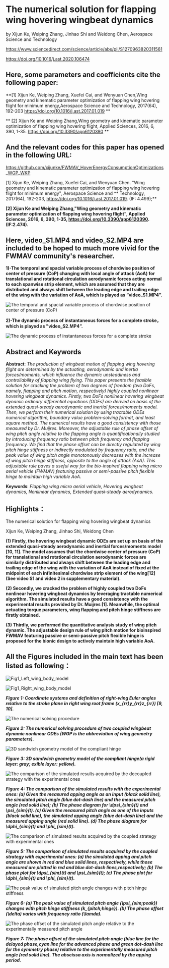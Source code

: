 ﻿# The numerical solution for flapping wing hovering wingbeat dynamics

by Xijun Ke, Weiping Zhang, Jinhao Shi and Weidong Chen, Aerospace Science and Technology

https://www.sciencedirect.com/science/article/abs/pii/S1270963820311561

https://doi.org/10.1016/j.ast.2020.106474

## Here, some parameters and coefficients cite the following paper:

**[1] Xijun Ke, Weiping Zhang, Xuefei Cai, and Wenyuan Chen,Wing geometry and kinematic parameter optimization of flapping wing hovering flight for minimum energy,Aerospace Science and Technology, 2017(64), 192-203
https://doi.org/10.1016/j.ast.2017.01.019 **

** [2] Xijun Ke and Weiping Zhang,Wing geometry and kinematic parameter optimization of flapping wing hovering flight, Applied Sciences, 2016, 6, 390, 1-35. 
https://doi.org/10.3390/app6120390 **

## And the relevant codes for this paper has opened in the following URL:
https://github.com/xijunke/FWMAV_HoverEnergyConsumptionOptimizations_WGP_WKP


[1] Xijun Ke, Weiping Zhang, Xuefei Cai, and Wenyuan Chen. "Wing geometry and kinematic parameter optimization of flapping wing hovering flight for minimum energy", Aerospace Science and ** Technology, 2017(64), 192-203, https://doi.org/10.1016/j.ast.2017.01.019. (IF: 4.499);**

**[2] Xijun Ke and Weiping Zhang,"Wing geometry and kinematic parameter optimization of flapping wing hovering flight", Applied Sciences, 2016, 6, 390, 1-35, https://doi.org/10.3390/app6120390. (IF:2.474).**



## Here, video_S1.MP4 and video_S2.MP4 are included to be hoped to much more vivid for the FWMAV community's researcher.

**1)-The temporal and spacial variable process of chordwise position of center of pressure (CoP) changing with local angle of attack (AoA) for translational and rotational circulation aerodynamic forces acting normal to each spanwise strip element, which are assumed that they are distributed and always shift between the leading edge and trailing edge of the wing with the variation of AoA, which is played as “video_S1.MP4”.**

![The temporal and spacial variable process of chordwise position of center of pressure (CoP)](https://github.com/xijunke/FWMAV_HoverWingbeatDynamics/blob/main/videos/video_S1.gif)


**2)-The dynamic process of instantaneous forces for a complete stroke，which is played as "video_S2.MP4”.**

![The dynamic process of instantaneous forces for a complete stroke](https://github.com/xijunke/FWMAV_HoverWingbeatDynamics/blob/main/videos/video_S2.gif)

## Abstract and Keywords

**Abstract**: *The production of wingbeat motion of flapping wing hovering flight are determined by the actuating, aerodynamic and inertia forces/moments, which influence the dynamic unsteadiness and controllability of flapping wing flying. This paper presents the feasible solution for cracking the problem of two degrees of freedom (two DoFs, namely, flapping and pitch motion, respectively) highly coupled nonlinear hovering wingbeat dynamics. Firstly, two DoFs nonlinear hovering wingbeat dynamic ordinary differential equations (ODEs) are derived on basis of the extended quasi-steady aerodynamic and inertial forces/moments model. Then, we perform their numerical solution by using tractable ODEs numerical algorithm, boundary value problem-solving format, and least square method. The numerical results have a good consistency with those measured by Dr. Muijres. Moreover, the adjustable rule of phase offset of wing pitch angle relative to the flapping angle is quantificationally studied by introducing frequency ratio between pitch frequency and flapping frequency. We find that the phase offset can be directly regulated by wing pitch hinge stiffness or indirectly modulated by frequency ratio, and the peak value of wing pitch angle monotonously decreases with the increase of wing pitch hinge stiffness, opposite to the angle of attack (AoA). This adjustable rule paves a useful way for the bio-inspired flapping wing micro aerial vehicle (FWMAV) featuring passive or semi-passive pitch flexible hinge to maintain high variable AoA.*

**Keywords**: *Flapping wing micro aerial vehicle, Hovering wingbeat dynamics, Nonlinear dynamics, Extended quasi-steady aerodynamics.*


## Highlights：

The numerical solution for flapping wing hovering wingbeat dynamics

Xijun Ke, Weiping Zhang, Jinhao Shi, Weidong Chen

**(1) Firstly, the hovering wingbeat dynamic ODEs are set up on basis of the extended quasi-steady aerodynamic and inertial forces/moments model [10, 11]. The model assumes that the chordwise center of pressure (CoP) for translational and rotational circulation aerodynamic forces are similarly distributed and always shift between the leading edge and trailing edge of the wing with the variation of AoA instead of fixed at the midpoint of each infinitesimal chordwise strip element of the wing[12](See video S1 and video 2 in supplementary material).**

**(2) Secondly, we cracked the problem of highly coupled two DoFs nonlinear hovering wingbeat dynamics by leveraging tractable numerical algorithm. The simulated results have a good consistency with the experimental results provided by Dr. Muijres [1]. Meanwhile, the optimal actuating torque parameters, wing flapping and pitch hinge stiffness are firstly obtained.**

**(3) Thirdly, we performed the quantitative analysis study of wing pitch dynamic. The adjustable design rule of wing pitch motion for bioinspired FWMAV featuring passive or semi-passive pitch flexible hinge is proposed for the bionic design to actively maintain high variable AoA.**


## All the Figures included in the main text has been listed as following：

![Fig1_Left_wing_body_model](https://github.com/xijunke/FWMAV_HoverWingbeatDynamics/blob/main/pic_png/Fig1_Left_wing_body_model_s1_4_12_2.png)

![Fig1_Right_wing_body_model](https://github.com/xijunke/FWMAV_HoverWingbeatDynamics/blob/main/pic_png/Fig1_Right_wing_body_model_s1_4_13_2.png)

***Figure 1: Coordinate systems and definition of right-wing Euler angles relative to the stroke plane in right wing root frame (x_{rr}y_{rr}z_{rr}) [9, 10].***


![The numerical solving procedure](https://github.com/xijunke/FWMAV_HoverWingbeatDynamics/blob/main/pic_png/Fig2.png)

***Figure 2: The numerical solving procedure of two coupled wingbeat dynamic nonlinear ODEs (WGP is the abbreviation of wing geometry parameters).***


![3D sandwich geometry model of the compliant hinge](https://github.com/xijunke/FWMAV_HoverWingbeatDynamics/blob/main/pic_png/Fig3.png)

***Figure 3: 3D sandwich geometry model of the compliant hinge(a rigid layer: gray; exible layer: yellow).***


![The comparison of the simulated results acquired by the decoupled strategy with the experimental ones](https://github.com/xijunke/FWMAV_HoverWingbeatDynamics/blob/main/pic_png/Fig4.png)

***Figure 4: The comparison of the simulated results with the experimental ones: (a) Given the measured apping angle as an input (black solid line), the simulated pitch angle (blue
dot-dash line) and the measured pitch angle (red solid line); (b) The phase diagram for \dpsi_{sim}(t) and  \psi_{sim}(t). (c) Given the measured pitch angle as one of the inputs (black solid
line), the simulated apping angle (blue dot-dash line) and the measured apping angle (red solid line). (d) The phase diagram for \dphi_{sim}(t) and \phi_{sim}(t).***


![The comparison of simulated results acquired by the coupled strategy with experimental ones](https://github.com/xijunke/FWMAV_HoverWingbeatDynamics/blob/main/pic_png/Fig5.png)

***Figure 5: The comparison of simulated results acquired by the coupled strategy with experimental ones: (a) the simulated apping and pitch angle are shown in red and blue solid lines, respectively, while those measured are plotted in red and blue dot-dash lines,respectively; (b) The phase plot for \dpsi_{sim}(t) and \psi_{sim}(t); (c) The phase plot for \dphi_{sim}(t) and \phi_{sim}(t).***


![The peak value of simulated pitch angle changes with pitch hinge stiffness](https://github.com/xijunke/FWMAV_HoverWingbeatDynamics/blob/main/pic_png/Fig6.png)

***Figure 6: (a) The peak value of simulated pitch angle (\psi_{sim;peak}) changes with pitch hinge stiffness (k_{pitch;hinge}). (b) The phase offset (\delta) varies with frequency ratio (\lamda).***


![The phase offset of the simulated pitch angle relative to the experimentally measured pitch angle](https://github.com/xijunke/FWMAV_HoverWingbeatDynamics/blob/main/pic_png/Fig7.png)

***Figure 7: The phase offset of the simulated pitch angle (blue line for the delayed phase,cyan line for the advanced phase and green dot-dash line for the symmetry phase) relative to the experimentally measured pitch angle (red solid line). The abscissa axis is normalized by the apping period.***



